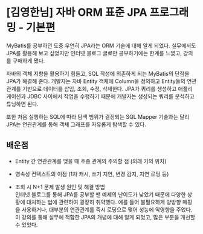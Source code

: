 # [김영한님] 자바 ORM 표준 JPA 프로그래밍 - 기본편

MyBatis를 공부하던 도중 우연히 JPA라는 ORM 기술에 대해 알게 되었다.
실무에서도 JPA를 활용해 보고 싶었지만 인터넷 블로그 글로만 공부하기에는 한계를 느꼈고, 강의를 구매하게 됐다.

자바의 객체 지향을 활용하기 힘들고, SQL 작성에 의존하게 되는 MyBatis의 단점을 JPA가 해결해 준다. 개발자는 자바 Entity 객체에 Column을 정의하고 Entity들의 연관관계를 기반으로 데이터를 삽입, 조회, 수정, 삭제한다. JPA가 쿼리를 생성하고 애플리케이션과 JDBC 사이에서 작업을 수행하기 때문에 개발자는 생성되는 쿼리를 분석하고 튜닝하면 된다.

또한 처음 실행하는 SQL에 따라 탐색 범위가 결정되는 SQL Mapper 기술과는 달리 JPA는 연관관계를 통해 객체 그래프를 자유롭게 탐색할 수 있다.

## 배운점

- Entity 간 연관관계를 맺을 때 주종 관계의 주의할 점 (외래 키의 위치)

- 영속성 컨텍스트의 이점 (1차 캐시, 쓰기 지연, 변경 감지, 지연 로딩 등)

- 조회 시 N+1 문제 발생 원인 및 해결 방법<br/>
인터넷 블로그를 통해 JPA를 공부할 땐 예제의 난이도가 낮았기 때문에 다양한 상황에 대처하는 법에 관련하여 굉장히 취약했다. 
예를 들어 불필요하게 양방향 매핑을 사용하거나, 대부분의 연관관계를 즉시 로딩으로 맺어 성능에 악영향을 주었다.
이 강의를 통해 실무에 적합한 JPA의 개념에 대해 알게 되었고, 많은 부분을 개선할 수 있었다.
